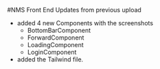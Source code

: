 #NMS Front End 
Updates from previous upload
- added 4 new Components with the screenshots
  * BottomBarComponent
  * ForwardComponent
  * LoadingComponent
  * LoginComponent
- added the Tailwind file.
  
